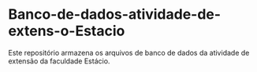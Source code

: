 # Banco-de-dados-atividade-de-extens-o-Estacio
Este repositório armazena os arquivos de banco de dados da atividade de extensão da faculdade Estácio.
